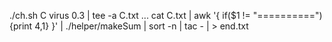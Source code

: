 ./ch.sh C virus 0.3 | tee -a C.txt
...
cat C.txt | awk '{ if($1 != "==========") {print $4,$1} }' | ./helper/makeSum | sort -n | tac - | > end.txt
